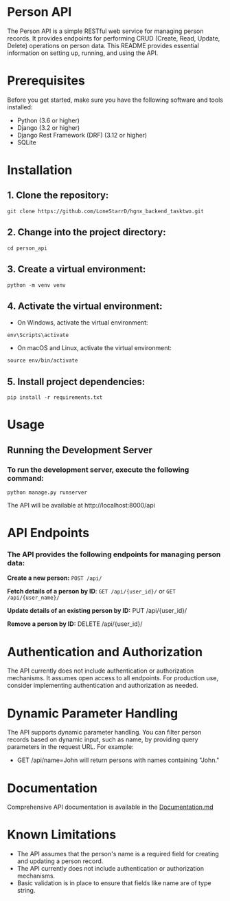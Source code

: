 # Person API

The Person API is a simple RESTful web service for managing person records. It provides endpoints for performing CRUD (Create, Read, Update, Delete) operations on person data. This README provides essential information on setting up, running, and using the API.


# Prerequisites

Before you get started, make sure you have the following software and tools installed:

* Python (3.6 or higher)
* Django (3.2 or higher)
* Django Rest Framework (DRF) (3.12 or higher)
* SQLite


# Installation

## 1. Clone the repository:
`git clone https://github.com/LoneStarrD/hgnx_backend_tasktwo.git
`
## 2. Change into the project directory:
`cd person_api`

## 3. Create a virtual environment:
`python -m venv venv`

## 4. Activate the virtual environment:
* On Windows, activate the virtual environment:

`env\Scripts\activate`

* On macOS and Linux, activate the virtual environment:

`source env/bin/activate`

## 5. Install project dependencies:

`pip install -r requirements.txt`

# Usage

## Running the Development Server
### To run the development server, execute the following command:

`python manage.py runserver`

The API will be available at http://localhost:8000/api

# API Endpoints
### The API provides the following endpoints for managing person data:

**Create a new person:** `POST /api/`

**Fetch details of a person by ID**: `GET /api/{user_id}/` or `GET /api/{user_name}/`

**Update details of an existing person by ID:** PUT /api/{user_id}/

**Remove a person by ID:** DELETE /api/{user_id}/

# Authentication and Authorization

The API currently does not include authentication or authorization mechanisms. It assumes open access to all endpoints. For production use, consider implementing authentication and authorization as needed.

# Dynamic Parameter Handling

The API supports dynamic parameter handling. You can filter person records based on dynamic input, such as name, by providing query parameters in the request URL. For example:

* GET /api/name=John will return persons with names containing "John."


# Documentation
Comprehensive API documentation is available in the [Documentation.md](https://github.com/LoneStarrD/hgnx_backend_tasktwo/blob/main/Documentation.md)


# Known Limitations

* The API assumes that the person's name is a required field for creating and updating a person record.
* The API currently does not include authentication or authorization mechanisms.
* Basic validation is in place to ensure that fields like name are of type string.
